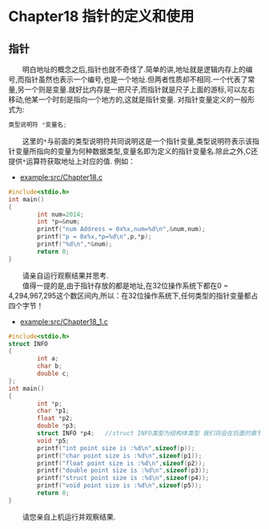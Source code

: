# Chapter18 指针的定义和使用

## 指针
&emsp;&emsp;明白地址的概念之后,指针也就不奇怪了.简单的讲,地址就是逻辑内存上的编号,而指针虽然也表示一个编号,也是一个地址.但两者性质却不相同.一个代表了常量,另一个则是变量.就好比内存是一把尺子,而指针就是尺子上面的游标,可以左右移动,他某一个时刻是指向一个地方的,这就是指针变量. 
对指针变量定义的一般形式为: 
```C
类型说明符 *变量名;
``` 
&emsp;&emsp;这里的`*`与前面的类型说明符共同说明这是一个指针变量,类型说明符表示该指针变量所指向的变量为何种数据类型,变量名即为定义的指针变量名.除此之外,C还提供`*`运算符获取地址上对应的值. 例如：
* [example:src/Chapter18.c](../src/Chapter18.c)
```C 
#include<stdio.h>
int main()
{
        int num=2014;
        int *p=&num;
        printf("num Address = 0x%x,num=%d\n",&num,num);
        printf("p = 0x%x,*p=%d\n",p,*p);
        printf("%d\n",*&num);
        return 0;
}
```
&emsp;&emsp;请亲自运行观察结果并思考.<br>
&emsp;&emsp;值得一提的是,由于指针存放的都是地址,在32位操作系统下都在0 ~ 4,294,967,295这个数区间内,所以：在32位操作系统下,任何类型的指针变量都占四个字节！
* [example:src/Chapter18_1.c](../src/Chapter18_1.c)
```C   
#include<stdio.h>
struct INFO
{
        int a;
        char b;
        double c;
};
int main()
{
        int *p;
        char *p1;
        float *p2;
        double *p3;
        struct INFO *p4;   //struct INFO类型为结构体类型 我们将会在后面的章节中讲解
        void *p5;
        printf("int point size is :%d\n",sizeof(p));
        printf("char point size is :%d\n",sizeof(p1));
        printf("float point size is :%d\n",sizeof(p2));
        printf("double point size is :%d\n",sizeof(p3));
        printf("struct point size is :%d\n",sizeof(p4));
        printf("void point size is :%d\n",sizeof(p5));
        return 0;
}
```
&emsp;&emsp;请您亲自上机运行并观察结果. 